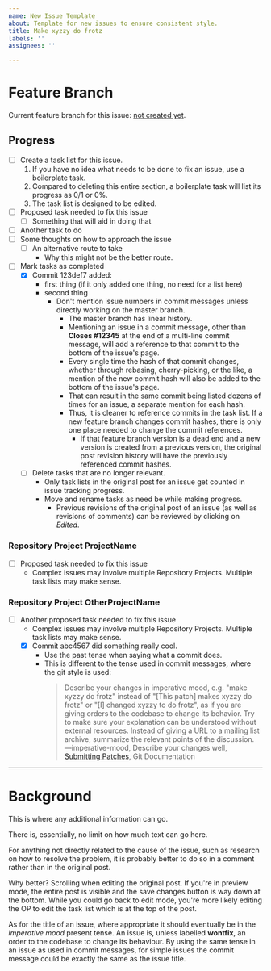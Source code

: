 ```yaml
---
name: New Issue Template
about: Template for new issues to ensure consistent style.
title: Make xyzzy do frotz
labels: ''
assignees: ''

---
```


# Feature Branch

Current feature branch for this issue: [not created yet](../tree/feature/issue-12345/projectname-branchversion).

## Progress

- [ ] Create a task list for this issue.
  1. If you have no idea what needs to be done to fix an issue, use a boilerplate task.
  2. Compared to deleting this entire section, a boilerplate task will list its progress as 0/1 or 0%.
  3. The task list is designed to be edited.
- [ ] Proposed task needed to fix this issue
  - [ ] Something that will aid in doing that
- [ ] Another task to do
- [ ] Some thoughts on how to approach the issue
  - [ ] An alternative route to take
    * Why this might not be the better route.
- [ ] Mark tasks as completed
  - [x] Commit 123def7 added:
    * first thing (if it only added one thing, no need for a list here)
    * second thing
      * Don't mention issue numbers in commit messages unless directly working on the master branch.
        * The master branch has linear history. 
        * Mentioning an issue in a commit message, other than **Closes #12345** at the end of a multi-line commit message, will add a reference to that commit to the bottom of the issue's page.
        * Every single time the hash of that commit changes, whether through rebasing, cherry-picking, or the like, a mention of the new commit hash will also be added to the bottom of the issue's page.
        * That can result in the same commit being listed dozens of times for an issue, a separate mention for each hash.
        * Thus, it is cleaner to reference commits in the task list. If a new feature branch changes commit hashes, there is only one place needed to change the commit references.
          * If that feature branch version is a dead end and a new version is created from a previous version, the original post revision history will have the previously referenced commit hashes.
  - [ ] Delete tasks that are no longer relevant.
    * Only task lists in the original post for an issue get counted in issue tracking progress.
    * Move and rename tasks as need be while making progress.
      * Previous revisions of the original post of an issue (as well as revisions of comments) can be reviewed by clicking on *Edited*.

### Repository Project ProjectName

- [ ] Proposed task needed to fix this issue
  * Complex issues may involve multiple Repository Projects. Multiple task lists may make sense.

### Repository Project OtherProjectName

- [ ] Another proposed task needed to fix this issue
  * Complex issues may involve multiple Repository Projects. Multiple task lists may make sense.
  - [x] Commit abc4567 did something really cool.
    * Use the past tense when saying what a commit does.
    * This is different to the tense used in commit messages, where the git style is used:
      > Describe your changes in imperative mood, e.g. "make xyzzy do frotz"
instead of "[This patch] makes xyzzy do frotz" or "[I] changed xyzzy
to do frotz", as if you are giving orders to the codebase to change
its behavior.  Try to make sure your explanation can be understood
without external resources. Instead of giving a URL to a mailing list
archive, summarize the relevant points of the discussion.
&mdash;imperative-mood, Describe your changes well, [Submitting Patches](https://git.kernel.org/pub/scm/git/git.git/plain/Documentation/SubmittingPatches?id=HEAD), Git Documentation

---

# Background

This is where any additional information can go.

There is, essentially, no limit on how much text can go here.

For anything not directly related to the cause of the issue, such as research on how to resolve the problem, it is probably better to do so in a comment rather than in the original post.

Why better? Scrolling when editing the original post. If you're in preview mode, the entire post is visible and the save changes button is way down at the bottom. While you could go back to edit mode, you're more likely editing the OP to edit the task list which is at the top of the post.

As for the title of an issue, where appropriate it should eventually be in the *imperative mood* present tense. An issue is, unless labelled **wontfix**, an order to the codebase to change its behaviour. By using the same tense in an issue as used in commit messages, for simple issues the commit message could be exactly the same as the issue title.